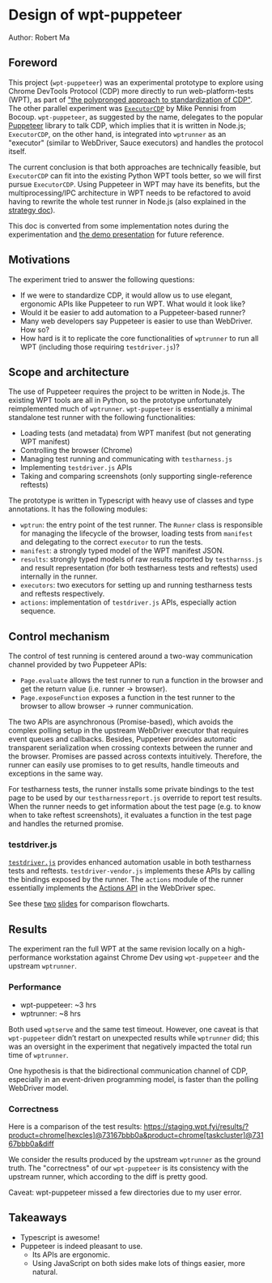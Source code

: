 # Design of wpt-puppeteer

Author: Robert Ma

## Foreword

This project (`wpt-puppeteer`) was an experimental prototype to explore using Chrome DevTools
Protocol (CDP) more directly to run web-platform-tests (WPT), as part of ["the polypronged approach
to standardization of CDP"][polyprong]. The other parallel experiment was
[`ExecutorCDP`](https://github.com/bocoup/wpt/tree/wptrunner-cdp/tools/pyppeteer) by Mike Pennisi
from Bocoup. `wpt-puppeteer`, as suggested by the name, delegates to the popular
[Puppeteer](https://github.com/GoogleChrome/puppeteer) library to talk CDP, which implies that it is
written in Node.js; `ExecutorCDP`, on the other hand, is integrated into `wptrunner` as an
"executor" (similar to WebDriver, Sauce executors) and handles the protocol itself.

The current conclusion is that both approaches are technically feasible, but `ExecutorCDP` can fit
into the existing Python WPT tools better, so we will first pursue `ExecutorCDP`. Using Puppeteer in
WPT may have its benefits, but the multiprocessing/IPC architecture in WPT needs to be refactored to
avoid having to rewrite the whole test runner in Node.js (also explained in the
[strategy doc][polyprong]).

This doc is converted from some implementation notes during the experimentation and [the demo
presentation][slides] for future reference.

[polyprong]: https://docs.google.com/document/d/1YAy71PUXMe7WdeDooh0nZh85ck8pX0KWzEEyx_zxUPY/preview
[slides]: https://docs.google.com/presentation/d/1ltDm9ntSXWf-N7ynXyZHRGKHQUGEzxkcyodqxl1diwc/edit#slide=id.g484a479ec8_0_1124

## Motivations

The experiment tried to answer the following questions:

* If we were to standardize CDP, it would allow us to use elegant, ergonomic APIs like Puppeteer to
  run WPT. What would it look like?
* Would it be easier to add automation to a Puppeteer-based runner?
* Many web developers say Puppeteer is easier to use than WebDriver. How so?
* How hard is it to replicate the core functionalities of `wptrunner` to run all WPT (including
  those requiring `testdriver.js`)?

## Scope and architecture

The use of Puppeteer requires the project to be written in Node.js. The existing WPT tools are all
in Python, so the prototype unfortunately reimplemented much of `wptrunner`. `wpt-puppeteer` is
essentially a minimal standalone test runner with the following functionalities:

* Loading tests (and metadata) from WPT manifest (but not generating WPT manifest)
* Controlling the browser (Chrome)
* Managing test running and communicating with `testharness.js`
* Implementing `testdriver.js` APIs
* Taking and comparing screenshots (only supporting single-reference reftests)

The prototype is written in Typescript with heavy use of classes and type annotations. It has the
following modules:

* `wptrun`: the entry point of the test runner. The `Runner` class is responsible for managing the
  lifecycle of the browser, loading tests from `manifest` and delegating to the correct `executor`
  to run the tests.
* `manifest`: a strongly typed model of the WPT manifest JSON.
* `results`: strongly typed models of raw results reported by `testharnss.js` and result
  representation (for both testharness tests and reftests) used internally in the runner.
* `executors`: two executors for setting up and running testharness tests and reftests respectively.
* `actions`: implementation of `testdriver.js` APIs, especially action sequence.

## Control mechanism

The control of test running is centered around a two-way communication channel provided by two
Puppeteer APIs:

* `Page.evaluate` allows the test runner to run a function in the browser and get the return
  value (i.e. runner -> browser).
* `Page.exposeFunction` exposes a function in the test runner to the browser to allow browser
  -> runner communication.

The two APIs are asynchronous (Promise-based), which avoids the complex polling setup in the
upstream WebDriver executor that requires event queues and callbacks. Besides, Puppeteer provides
automatic transparent serialization when crossing contexts between the runner and the browser.
Promises are passed across contexts intuitively. Therefore, the runner can easily use promises to
to get results, handle timeouts and exceptions in the same way.

For testharness tests, the runner installs some private bindings to the test page to be used by our
`testharnessreport.js` override to report test results. When the runner needs to get information
about the test page (e.g. to know when to take reftest screenshots), it evaluates a function in the
test page and handles the returned promise.

### testdriver.js

[`testdriver.js`](https://web-platform-tests.org/writing-tests/testdriver.html) provides enhanced
automation usable in both testharness tests and reftests. `testdriver-vendor.js` implements these
APIs by calling the bindings exposed by the runner. The `actions` module of the runner essentially
implements the [Actions API](https://w3c.github.io/webdriver/#actions) in the WebDriver spec.

See these [two][s1] [slides][s2] for comparison flowcharts.

[s1]: https://docs.google.com/presentation/d/1ltDm9ntSXWf-N7ynXyZHRGKHQUGEzxkcyodqxl1diwc/edit#slide=id.g48421be0e0_0_16
[s2]: https://docs.google.com/presentation/d/1ltDm9ntSXWf-N7ynXyZHRGKHQUGEzxkcyodqxl1diwc/edit#slide=id.g48421be0e0_0_41

## Results

The experiment ran the full WPT at the same revision locally on a high-performance workstation
against Chrome Dev using `wpt-puppeteer` and the upstream `wptrunner`.

### Performance

* wpt-puppeteer: ~3 hrs
* wptrunner: ~8 hrs

Both used `wptserve` and the same test timeout. However, one caveat is that `wpt-puppeteer` didn’t
restart on unexpected results while `wptrunner` did; this was an oversight in the experiment that
negatively impacted the total run time of `wptrunner`.

One hypothesis is that the bidirectional communication channel of CDP, especially in an event-driven
programming model, is faster than the polling WebDriver model.

### Correctness

Here is a comparison of the test results:
https://staging.wpt.fyi/results/?product=chrome[hexcles]@73167bbb0a&product=chrome[taskcluster]@73167bbb0a&diff

We consider the results produced by the upstream `wptrunner` as the ground truth. The "correctness"
of our `wpt-puppeteer` is its consistency with the upstream runner, which according to the diff is
pretty good.

Caveat: wpt-puppeteer missed a few directories due to my user error.

## Takeaways

* Typescript is awesome!
* Puppeteer is indeed pleasant to use.
    * Its APIs are ergonomic.
    * Using JavaScript on both sides make lots of things easier, more natural.

